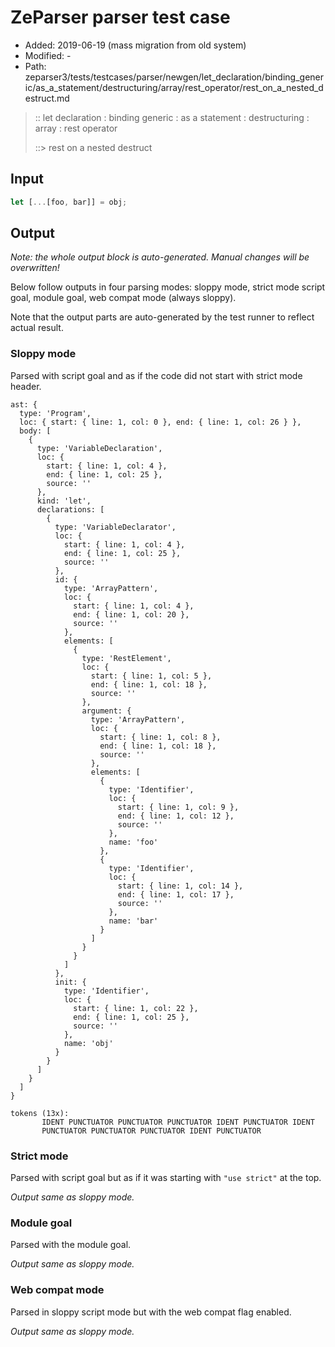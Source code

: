 # ZeParser parser test case

- Added: 2019-06-19 (mass migration from old system)
- Modified: -
- Path: zeparser3/tests/testcases/parser/newgen/let_declaration/binding_generic/as_a_statement/destructuring/array/rest_operator/rest_on_a_nested_destruct.md

> :: let declaration : binding generic : as a statement : destructuring : array : rest operator
>
> ::> rest on a nested destruct

## Input

`````js
let [...[foo, bar]] = obj;
`````

## Output

_Note: the whole output block is auto-generated. Manual changes will be overwritten!_

Below follow outputs in four parsing modes: sloppy mode, strict mode script goal, module goal, web compat mode (always sloppy).

Note that the output parts are auto-generated by the test runner to reflect actual result.

### Sloppy mode

Parsed with script goal and as if the code did not start with strict mode header.

`````
ast: {
  type: 'Program',
  loc: { start: { line: 1, col: 0 }, end: { line: 1, col: 26 } },
  body: [
    {
      type: 'VariableDeclaration',
      loc: {
        start: { line: 1, col: 4 },
        end: { line: 1, col: 25 },
        source: ''
      },
      kind: 'let',
      declarations: [
        {
          type: 'VariableDeclarator',
          loc: {
            start: { line: 1, col: 4 },
            end: { line: 1, col: 25 },
            source: ''
          },
          id: {
            type: 'ArrayPattern',
            loc: {
              start: { line: 1, col: 4 },
              end: { line: 1, col: 20 },
              source: ''
            },
            elements: [
              {
                type: 'RestElement',
                loc: {
                  start: { line: 1, col: 5 },
                  end: { line: 1, col: 18 },
                  source: ''
                },
                argument: {
                  type: 'ArrayPattern',
                  loc: {
                    start: { line: 1, col: 8 },
                    end: { line: 1, col: 18 },
                    source: ''
                  },
                  elements: [
                    {
                      type: 'Identifier',
                      loc: {
                        start: { line: 1, col: 9 },
                        end: { line: 1, col: 12 },
                        source: ''
                      },
                      name: 'foo'
                    },
                    {
                      type: 'Identifier',
                      loc: {
                        start: { line: 1, col: 14 },
                        end: { line: 1, col: 17 },
                        source: ''
                      },
                      name: 'bar'
                    }
                  ]
                }
              }
            ]
          },
          init: {
            type: 'Identifier',
            loc: {
              start: { line: 1, col: 22 },
              end: { line: 1, col: 25 },
              source: ''
            },
            name: 'obj'
          }
        }
      ]
    }
  ]
}

tokens (13x):
       IDENT PUNCTUATOR PUNCTUATOR PUNCTUATOR IDENT PUNCTUATOR IDENT
       PUNCTUATOR PUNCTUATOR PUNCTUATOR IDENT PUNCTUATOR
`````

### Strict mode

Parsed with script goal but as if it was starting with `"use strict"` at the top.

_Output same as sloppy mode._

### Module goal

Parsed with the module goal.

_Output same as sloppy mode._

### Web compat mode

Parsed in sloppy script mode but with the web compat flag enabled.

_Output same as sloppy mode._
